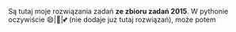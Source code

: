 Są tutaj moje rozwiązania zadań **ze zbioru zadań 2015**. W pythonie oczywiście 😄|🐍|💕
(nie dodaje już tutaj rozwiązań), może potem
